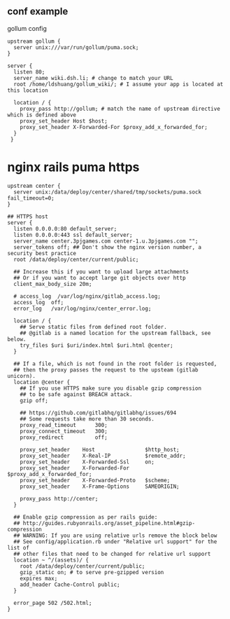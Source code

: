 ## conf example 

gollum config

```
upstream gollum {
  server unix:///var/run/gollum/puma.sock;
}

server {
  listen 80;
  server_name wiki.dsh.li; # change to match your URL
  root /home/ldshuang/gollum_wiki/; # I assume your app is located at this location

  location / {
    proxy_pass http://gollum; # match the name of upstream directive which is defined above
    proxy_set_header Host $host;
    proxy_set_header X-Forwarded-For $proxy_add_x_forwarded_for;
  }
 }
```

# nginx rails puma https 

	upstream center {
	  server unix:/data/deploy/center/shared/tmp/sockets/puma.sock fail_timeout=0;
	}
	
	## HTTPS host
	server {
	  listen 0.0.0.0:80 default_server;
	  listen 0.0.0.0:443 ssl default_server;
	  server_name center.3pjgames.com center-1.u.3pjgames.com "";
	  server_tokens off; ## Don't show the nginx version number, a security best practice
	  root /data/deploy/center/current/public;
	
	  ## Increase this if you want to upload large attachments
	  ## Or if you want to accept large git objects over http
	  client_max_body_size 20m;
	
	  # access_log  /var/log/nginx/gitlab_access.log;
	  access_log  off;
	  error_log   /var/log/nginx/center_error.log;
	
	  location / {
	    ## Serve static files from defined root folder.
	    ## @gitlab is a named location for the upstream fallback, see below.
	    try_files $uri $uri/index.html $uri.html @center;
	  }
	
	  ## If a file, which is not found in the root folder is requested,
	  ## then the proxy passes the request to the upsteam (gitlab unicorn).
	  location @center {
	    ## If you use HTTPS make sure you disable gzip compression
	    ## to be safe against BREACH attack.
	    gzip off;
	
	    ## https://github.com/gitlabhq/gitlabhq/issues/694
	    ## Some requests take more than 30 seconds.
	    proxy_read_timeout      300;
	    proxy_connect_timeout   300;
	    proxy_redirect          off;
	
	    proxy_set_header    Host                $http_host;
	    proxy_set_header    X-Real-IP           $remote_addr;
	    proxy_set_header    X-Forwarded-Ssl     on;
	    proxy_set_header    X-Forwarded-For     $proxy_add_x_forwarded_for;
	    proxy_set_header    X-Forwarded-Proto   $scheme;
	    proxy_set_header    X-Frame-Options     SAMEORIGIN;
	
	    proxy_pass http://center;
	  }
	
	  ## Enable gzip compression as per rails guide:
	  ## http://guides.rubyonrails.org/asset_pipeline.html#gzip-compression
	  ## WARNING: If you are using relative urls remove the block below
	  ## See config/application.rb under "Relative url support" for the list of
	  ## other files that need to be changed for relative url support
	  location ~ ^/(assets)/ {
	    root /data/deploy/center/current/public;
	    gzip_static on; # to serve pre-gzipped version
	    expires max;
	    add_header Cache-Control public;
	  }
	
	  error_page 502 /502.html;
	}





